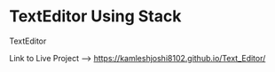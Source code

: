 # TextEditor Using Stack

TextEditor

 
Link to Live Project --> https://kamleshjoshi8102.github.io/Text_Editor/
